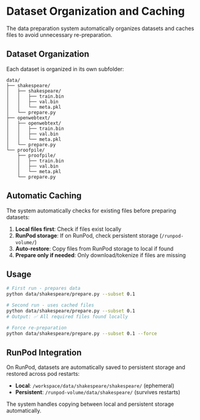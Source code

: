 # Dataset Organization and Caching

The data preparation system automatically organizes datasets and caches files to avoid unnecessary re-preparation.

## Dataset Organization

Each dataset is organized in its own subfolder:

```
data/
├── shakespeare/
│   ├── shakespeare/
│   │   ├── train.bin
│   │   ├── val.bin
│   │   └── meta.pkl
│   └── prepare.py
├── openwebtext/
│   ├── openwebtext/
│   │   ├── train.bin
│   │   ├── val.bin
│   │   └── meta.pkl
│   └── prepare.py
└── proofpile/
    ├── proofpile/
    │   ├── train.bin
    │   ├── val.bin
    │   └── meta.pkl
    └── prepare.py
```

## Automatic Caching

The system automatically checks for existing files before preparing datasets:

1. **Local files first**: Check if files exist locally
2. **RunPod storage**: If on RunPod, check persistent storage (`/runpod-volume/`)
3. **Auto-restore**: Copy files from RunPod storage to local if found
4. **Prepare only if needed**: Only download/tokenize if files are missing

## Usage

```bash
# First run - prepares data
python data/shakespeare/prepare.py --subset 0.1

# Second run - uses cached files
python data/shakespeare/prepare.py --subset 0.1
# Output: ✅ All required files found locally

# Force re-preparation
python data/shakespeare/prepare.py --subset 0.1 --force
```

## RunPod Integration

On RunPod, datasets are automatically saved to persistent storage and restored across pod restarts:

- **Local**: `/workspace/data/shakespeare/shakespeare/` (ephemeral)
- **Persistent**: `/runpod-volume/data/shakespeare/` (survives restarts)

The system handles copying between local and persistent storage automatically. 